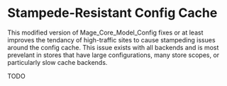 Stampede-Resistant Config Cache
======

This modified version of Mage_Core_Model_Config fixes or at least improves the tendancy of high-traffic sites to cause stampeding issues around the config cache. This issue exists with all backends and is most prevelant in stores that have large configurations, many store scopes, or particularly slow cache backends.

TODO